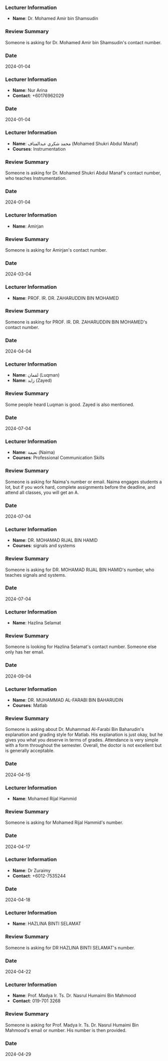 ### Lecturer Information
- **Name**: Dr. Mohamed Amir bin Shamsudin

### Review Summary
Someone is asking for Dr. Mohamed Amir bin Shamsudin's contact number.

### Date
2024-01-04

### Lecturer Information
- **Name**: Nur Arina
- **Contact**: +60176962029

### Date
2024-01-04

### Lecturer Information
- **Name**: محمد شكري عبدالمناف (Mohamed Shukri Abdul Manaf)
- **Courses**: Instrumentation

### Review Summary
Someone is asking for Dr. Mohamed Shukri Abdul Manaf's contact number, who teaches Instrumentation.

### Date
2024-01-04

### Lecturer Information
- **Name**: Amirjan

### Review Summary
Someone is asking for Amirjan's contact number.

### Date
2024-03-04

### Lecturer Information
- **Name**: PROF. IR. DR. ZAHARUDDIN BIN MOHAMED

### Review Summary
Someone is asking for PROF. IR. DR. ZAHARUDDIN BIN MOHAMED's contact number.

### Date
2024-04-04

### Lecturer Information
- **Name**: لقمان (Luqman)
- **Name**: زايد (Zayed)

### Review Summary
Some people heard Luqman is good. Zayed is also mentioned.

### Date
2024-07-04

### Lecturer Information
- **Name**: نعيمة (Naima)
- **Courses**: Professional Communication Skills

### Review Summary
Someone is asking for Naima's number or email. Naima engages students a lot, but if you work hard, complete assignments before the deadline, and attend all classes, you will get an A.

### Date
2024-07-04

### Lecturer Information
- **Name**: DR. MOHAMAD RIJAL BIN HAMID
- **Courses**: signals and systems

### Review Summary
Someone is asking for DR. MOHAMAD RIJAL BIN HAMID's number, who teaches signals and systems.

### Date
2024-07-04

### Lecturer Information
- **Name**: Hazlina Selamat

### Review Summary
Someone is looking for Hazlina Selamat's contact number. Someone else only has her email.

### Date
2024-09-04

### Lecturer Information
- **Name**: DR. MUHAMMAD AL-FARABI BIN BAHARUDIN
- **Courses**: Matlab

### Review Summary
Someone is asking about Dr. Muhammad Al-Farabi Bin Baharudin's explanation and grading style for Matlab. His explanation is just okay, but he gives you what you deserve in terms of grades. Attendance is very simple with a form throughout the semester. Overall, the doctor is not excellent but is generally acceptable.

### Date
2024-04-15

### Lecturer Information
- **Name**: Mohamed Rijal Hammid

### Review Summary
Someone is asking for Mohamed Rijal Hammid's number.

### Date
2024-04-17

### Lecturer Information
- **Name**: Dr Zuraimy
- **Contact**: +6012-7535244

### Date
2024-04-18

### Lecturer Information
- **Name**: HAZLINA BINTI SELAMAT

### Review Summary
Someone is asking for DR HAZLINA BINTI SELAMAT's number.

### Date
2024-04-22

### Lecturer Information
- **Name**: Prof. Madya Ir. Ts. Dr. Nasrul Humaimi Bin Mahmood
- **Contact**: 019-701 3268

### Review Summary
Someone is asking for Prof. Madya Ir. Ts. Dr. Nasrul Humaimi Bin Mahmood's email or number. His number is then provided.

### Date
2024-04-29